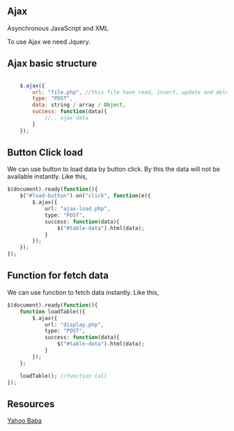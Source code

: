 ## Ajax 
Asynchronous JavaScript and XML

To use Ajax we need Jquery. 

## Ajax basic structure

```js

    $.ajax({
        url: "file.php", //this file have read, insert, update and delete actions
        type: "POST",
        data: string / array / Object,
        success: function(data){
            //.. ajax data
        }
    });
```

## Button Click load
We can use button to load data by button click. By this the data will not be available instantly. Like this, 
```php
$(document).ready(function(){
    $("#load-button").on("click", function(e){
        $.ajax({
            url: "ajax-load.php",
            type: "POST",
            success: function(data){
                $("#table-data").html(data);
            }
        });
    });
});
```

## Function for fetch data 
We can use function to fetch data instantly. Like this, 
```php
$(document).ready(function(){
    function loadTable(){
        $.ajax({
            url: "display.php",
            type: "POST",
            success: function(data){
                $("#table-data").html(data);
            }
        });
    };

    loadTable(); //function call
});
```


## Resources 

[Yahoo Baba](https://www.youtube.com/playlist?list=PL0b6OzIxLPbxO0_8Av3c-9_l5RM5uJK8U)
